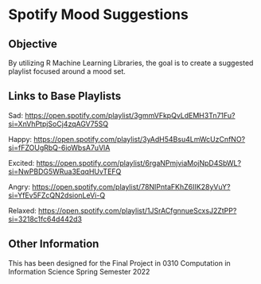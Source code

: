 # Spotify Mood Suggestions

## Objective 

By utilizing R Machine Learning Libraries, the goal is to create a suggested playlist focused around a mood set.

## Links to Base Playlists

Sad: https://open.spotify.com/playlist/3gmmVFkpQvLdEMH3Tn71Fu?si=XnVhPtpjSoCj4zqAGV75SQ

Happy: https://open.spotify.com/playlist/3yAdH54Bsu4LmWcUzCnfNO?si=fFZOUgRbQ-6ioWbsA7uVlA

Excited: https://open.spotify.com/playlist/6rgaNPmjviaMojNpD4SbWL?si=NwPBDG5WRua3EqqHUvTEFQ

Angry: https://open.spotify.com/playlist/78NIPntaFKhZ6IIK28yVuY?si=YfEv5FZcQN2dsionLeVi-Q

Relaxed: https://open.spotify.com/playlist/1JSrACfgnnueScxsJ2ZtPP?si=3218c1fc64d442d3

## Other Information

This has been designed for the Final Project in 0310 Computation in Information Science Spring Semester 2022
